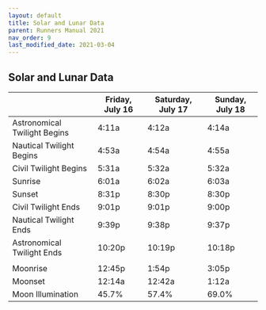 ```yaml
---
layout: default
title: Solar and Lunar Data
parent: Runners Manual 2021
nav_order: 9
last_modified_date: 2021-03-04
---
```


## Solar and Lunar Data

|                              | Friday, July 16 | Saturday, July 17 | Sunday, July 18 |
|------------------------------|-----------------|-------------------|-----------------|
| Astronomical Twilight Begins | 4:11a           | 4:12a             | 4:14a           |
| Nautical Twilight Begins     | 4:53a           | 4:54a             | 4:55a           |
| Civil Twilight Begins        | 5:31a           | 5:32a             | 5:32a           |
| Sunrise                      | 6:01a           | 6:02a             | 6:03a           |
| Sunset                       | 8:31p           | 8:30p             | 8:30p           |
| Civil Twilight Ends          | 9:01p           | 9:01p             | 9:00p           |
| Nautical Twilight Ends       | 9:39p           | 9:38p             | 9:37p           |
| Astronomical Twilight Ends   | 10:20p          | 10:19p            | 10:18p          |
|                   |  |  |  |
| Moonrise          | 12:45p          | 1:54p             | 3:05p           |
| Moonset           | 12:14a          | 12:42a            | 1:12a           |
| Moon Illumination | 45.7%           | 57.4%             | 69.0%           |
